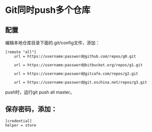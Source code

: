 # Git同时push多个仓库
## 配置
编辑本地仓库目录下面的.git/config文件，添加：
	
	[remote "all"]
		url = https://username:password@github.com/repos/g0.git
		
		url = https://username:password@bitbucket.org/repos/g1.git
		
    	url = https://username:password@gitcafe.com/repos/g2.git

		url = https://username:password@git.oschina.net/repos/g3.git

push时，运行git push all master。
## 保存密码，添加：
	[credential]    
	helper = store